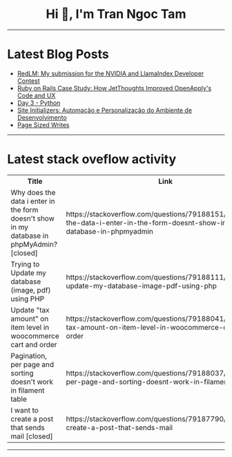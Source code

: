 <h1 align="center">Hi 👋, I'm Tran Ngoc Tam</h1>

---

# Latest Blog Posts 
<!-- BLOG-POST-LIST:START -->
- [RedLM: My submission for the NVIDIA and LlamaIndex Developer Contest](https://dev.to/briancaffey/redlm-my-submission-for-the-nvidia-and-llamaindex-developer-contest-1c3k)
- [Ruby on Rails Case Study: How JetThoughts Improved OpenApply&#39;s Code and UX](https://dev.to/jetthoughts-dev/ruby-on-rails-case-study-how-jetthoughts-improved-openapplys-code-and-ux-5acc)
- [Day 3 - Python](https://dev.to/varatha/day-3-python-527e)
- [Site Initializers: Automação e Personalização do Ambiente de Desenvolvimento](https://dev.to/cdfortes/site-initializers-automacao-e-personalizacao-do-ambiente-de-desenvolvimento-18ko)
- [Page Sized Writes](https://dev.to/misachi/page-sized-writes-58m6)
<!-- BLOG-POST-LIST:END -->

---

# Latest stack oveflow activity
<table>
  <tr><th>Title</th><th>Link</th></tr>
  <!-- STACKOVERFLOW:START --><tr><td>Why does the data i enter in the form doesn&#39;t show in my database in phpMyAdmin? [closed]</td><td>https://stackoverflow.com/questions/79188151/why-does-the-data-i-enter-in-the-form-doesnt-show-in-my-database-in-phpmyadmin</td></tr><tr><td>Trying to Update my database &lpar;image, pdf&rpar; using PHP</td><td>https://stackoverflow.com/questions/79188111/trying-to-update-my-database-image-pdf-using-php</td></tr><tr><td>Update &quot;tax amount&quot; on item level in woocommerce cart and order</td><td>https://stackoverflow.com/questions/79188041/update-tax-amount-on-item-level-in-woocommerce-cart-and-order</td></tr><tr><td>Pagination, per page and sorting doesn&#39;t work in filament table</td><td>https://stackoverflow.com/questions/79188037/pagination-per-page-and-sorting-doesnt-work-in-filament-table</td></tr><tr><td>I want to create a post that sends mail [closed]</td><td>https://stackoverflow.com/questions/79187790/i-want-to-create-a-post-that-sends-mail</td></tr><!-- STACKOVERFLOW:END -->
</table>

---



